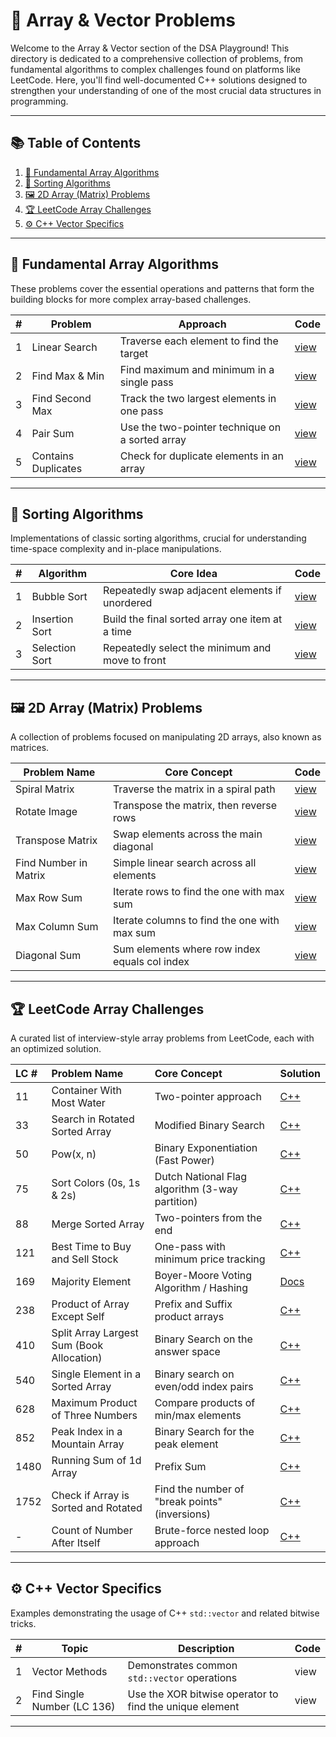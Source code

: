 # 📂 Array & Vector Problems

Welcome to the Array & Vector section of the DSA Playground! This directory is dedicated to a comprehensive collection of problems, from fundamental algorithms to complex challenges found on platforms like LeetCode. Here, you'll find well-documented C++ solutions designed to strengthen your understanding of one of the most crucial data structures in programming.

---

## 📚 Table of Contents

1.  [🎯 Fundamental Array Algorithms](#-fundamental-array-algorithms)
2.  [🔢 Sorting Algorithms](#-sorting-algorithms)
3.  [🖼️ 2D Array (Matrix) Problems](#️-2d-array-matrix-problems)
4.  [🏆 LeetCode Array Challenges](#-leetcode-array-challenges)
5.  [⚙️ C++ Vector Specifics](#️-c-vector-specifics)

---

## 🎯 Fundamental Array Algorithms

These problems cover the essential operations and patterns that form the building blocks for more complex array-based challenges.

| #   | Problem                     | Approach                                   | Code                                      |
|-----|-----------------------------|--------------------------------------------|-------------------------------------------|
| 1   | Linear Search               | Traverse each element to find the target   | [view](Linear_Search/main.cpp)            |
| 2   | Find Max & Min              | Find maximum and minimum in a single pass  | [view](Max_Min/main.cpp)                  |
| 3   | Find Second Max             | Track the two largest elements in one pass | [view](Max_Min/secMax/main.cpp)           |
| 4   | Pair Sum                    | Use the two-pointer technique on a sorted array | [view](PairSum_pblm/main.cpp)             |
| 5   | Contains Duplicates         | Check for duplicate elements in an array   | [view](Arr_containing_duplicates/main.cpp)|

---

## 🔢 Sorting Algorithms

Implementations of classic sorting algorithms, crucial for understanding time-space complexity and in-place manipulations.

| #   | Algorithm        | Core Idea                                      | Code                                      |
|-----|------------------|------------------------------------------------|-------------------------------------------|
| 1   | Bubble Sort      | Repeatedly swap adjacent elements if unordered | [view](Sorting/Bubble_Sort/main.cpp)      |
| 2   | Insertion Sort   | Build the final sorted array one item at a time| [view](Sorting/Insertion_Sort/main.cpp)   |
| 3   | Selection Sort   | Repeatedly select the minimum and move to front| [view](Sorting/Selection_Sort/main.cpp)   |

---

## 🖼️ 2D Array (Matrix) Problems

A collection of problems focused on manipulating 2D arrays, also known as matrices.

| Problem Name          | Core Concept                             | Code                                         |
|-----------------------|------------------------------------------|----------------------------------------------|
| Spiral Matrix         | Traverse the matrix in a spiral path     | [view](2D_Array/54_Spiral_Matrix/main.cpp)   |
| Rotate Image          | Transpose the matrix, then reverse rows  | [view](2D_Array/48_Rotate_Image/main.cpp)    |
| Transpose Matrix      | Swap elements across the main diagonal   | [view](2D_Array/867_Transpose_Matrix/main.cpp)|
| Find Number in Matrix | Simple linear search across all elements | [view](2D_Array/Linear_Search/Find_Num/main.cpp) |
| Max Row Sum           | Iterate rows to find the one with max sum| [view](2D_Array/Linear_Search/Max_row_sum/main.cpp) |
| Max Column Sum        | Iterate columns to find the one with max sum| [view](2D_Array/Linear_Search/Max_col_sum/main.cpp) |
| Diagonal Sum          | Sum elements where row index equals col index | [view](2D_Array/Linear_Search/Diagonal_Sum/main.cpp) |

---

## 🏆 LeetCode Array Challenges

A curated list of interview-style array problems from LeetCode, each with an optimized solution.

| LC # | Problem Name                              | Core Concept                                 | Solution                                                |
|:-----|:------------------------------------------|:---------------------------------------------|:--------------------------------------------------------|
| 11   | Container With Most Water                 | Two-pointer approach                         | [C++](Leetcode_Pblm/11_Container_With_Most_water/main.cpp) |
| 33   | Search in Rotated Sorted Array            | Modified Binary Search                       | [C++](Leetcode_Pblm/33_Search_in_RotatedArray/main.cpp)    |
| 50   | Pow(x, n)                                 | Binary Exponentiation (Fast Power)           | [C++](Leetcode_Pblm/50_POW/main.cpp)                       |
| 75   | Sort Colors (0s, 1s & 2s)                 | Dutch National Flag algorithm (3-way partition)| [C++](Leetcode_Pblm/75_Sort_an_Array_of_0s_1s_&_2s/Optimal_Approach/main.cpp) |
| 88   | Merge Sorted Array                        | Two-pointers from the end                    | [C++](Leetcode_Pblm/88_Merge_Sorted_Array/main.cpp)         |
| 121  | Best Time to Buy and Sell Stock           | One-pass with minimum price tracking         | [C++](Leetcode_Pblm/121_Buy_and_Sell_Stock/main.cpp)       |
| 169  | Majority Element                          | Boyer-Moore Voting Algorithm / Hashing       | [Docs](Leetcode_Pblm/169_Majority_Element/README.md)        |
| 238  | Product of Array Except Self              | Prefix and Suffix product arrays             | [C++](Leetcode_Pblm/238_Product_of_arr_except_itself/main.cpp) |
| 410  | Split Array Largest Sum (Book Allocation) | Binary Search on the answer space            | [C++](Leetcode_Pblm/410_BookAllocation/main.cpp)           |
| 540  | Single Element in a Sorted Array          | Binary search on even/odd index pairs        | [C++](Leetcode_Pblm/540_Single_Element_in_a_Sorted_Array/main.cpp) |
| 628  | Maximum Product of Three Numbers          | Compare products of min/max elements         | [C++](Leetcode_Pblm/628_Maximum_Product_of_Three_Numbers/main.cpp) |
| 852  | Peak Index in a Mountain Array            | Binary Search for the peak element           | [C++](Leetcode_Pblm/852_Peak_index_in_Mountain_arr/main.cpp) |
| 1480 | Running Sum of 1d Array                   | Prefix Sum                                   | [C++](Leetcode_Pblm/1480_Running_Sum_of_1d_Array/main.cpp)  |
| 1752 | Check if Array is Sorted and Rotated      | Find the number of "break points" (inversions) | [C++](Leetcode_Pblm/1752_Check_If_Array_is_sorted_and_Rotated/main.cpp) |
| -    | Count of Number After Itself              | Brute-force nested loop approach             | [C++](Leetcode_Pblm/Count_of_num_after_itself/main.cpp)     |

---

## ⚙️ C++ Vector Specifics

Examples demonstrating the usage of C++ `std::vector` and related bitwise tricks.

| #   | Topic                     | Description                                  | Code                                      |
|-----|---------------------------|----------------------------------------------|-------------------------------------------|
| 1   | Vector Methods            | Demonstrates common `std::vector` operations | view   |
| 2   | Find Single Number (LC 136)| Use the XOR bitwise operator to find the unique element | view |

---